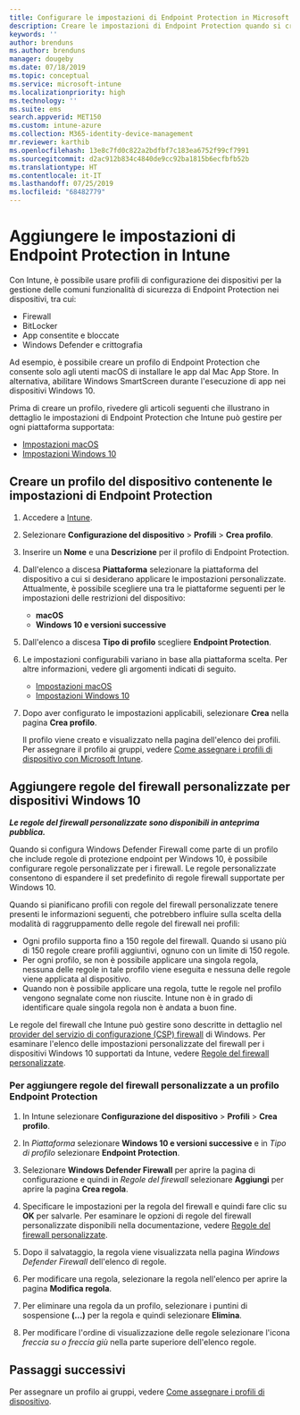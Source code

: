 ```yaml
---
title: Configurare le impostazioni di Endpoint Protection in Microsoft Intune - Azure | Microsoft Docs
description: Creare le impostazioni di Endpoint Protection quando si crea un profilo del dispositivo macOS o Windows 10 in Microsoft Intune.
keywords: ''
author: brenduns
ms.author: brenduns
manager: dougeby
ms.date: 07/18/2019
ms.topic: conceptual
ms.service: microsoft-intune
ms.localizationpriority: high
ms.technology: ''
ms.suite: ems
search.appverid: MET150
ms.custom: intune-azure
ms.collection: M365-identity-device-management
mr.reviewer: karthib
ms.openlocfilehash: 13e8c7fd0c822a2bdfbf7c183ea6752f99cf7991
ms.sourcegitcommit: d2ac912b834c4840de9cc92ba1815b6ecfbfb52b
ms.translationtype: HT
ms.contentlocale: it-IT
ms.lasthandoff: 07/25/2019
ms.locfileid: "68482779"
---
```

# <a name="add-endpoint-protection-settings-in-intune"></a>Aggiungere le impostazioni di Endpoint Protection in Intune  

Con Intune, è possibile usare profili di configurazione dei dispositivi per la gestione delle comuni funzionalità di sicurezza di Endpoint Protection nei dispositivi, tra cui:  
- Firewall   
- BitLocker  
- App consentite e bloccate  
- Windows Defender e crittografia  

Ad esempio, è possibile creare un profilo di Endpoint Protection che consente solo agli utenti macOS di installare le app dal Mac App Store. In alternativa, abilitare Windows SmartScreen durante l'esecuzione di app nei dispositivi Windows 10.  

Prima di creare un profilo, rivedere gli articoli seguenti che illustrano in dettaglio le impostazioni di Endpoint Protection che Intune può gestire per ogni piattaforma supportata:  
   - [Impostazioni macOS](endpoint-protection-macos.md)  
   - [Impostazioni Windows 10](endpoint-protection-windows-10.md)  

## <a name="create-a-device-profile-containing-endpoint-protection-settings"></a>Creare un profilo del dispositivo contenente le impostazioni di Endpoint Protection  

1. Accedere a [Intune](https://go.microsoft.com/fwlink/?linkid=2090973).  
3. Selezionare **Configurazione del dispositivo** > **Profili** > **Crea profilo**.  
4. Inserire un **Nome** e una **Descrizione** per il profilo di Endpoint Protection.  
5. Dall'elenco a discesa **Piattaforma** selezionare la piattaforma del dispositivo a cui si desiderano applicare le impostazioni personalizzate. Attualmente, è possibile scegliere una tra le piattaforme seguenti per le impostazioni delle restrizioni del dispositivo:  
   - **macOS**  
   - **Windows 10 e versioni successive**  
6. Dall'elenco a discesa **Tipo di profilo** scegliere **Endpoint Protection**.  
7. Le impostazioni configurabili variano in base alla piattaforma scelta. Per altre informazioni, vedere gli argomenti indicati di seguito.  
   - [Impostazioni macOS](endpoint-protection-macos.md)  
   - [Impostazioni Windows 10](endpoint-protection-windows-10.md)  

8. Dopo aver configurato le impostazioni applicabili, selezionare **Crea** nella pagina **Crea profilo**.  

   Il profilo viene creato e visualizzato nella pagina dell'elenco dei profili. Per assegnare il profilo ai gruppi, vedere [Come assegnare i profili di dispositivo con Microsoft Intune](device-profile-assign.md).  

## <a name="add-custom-firewall-rules-for-windows-10-devices"></a>Aggiungere regole del firewall personalizzate per dispositivi Windows 10  
***Le regole del firewall personalizzate sono disponibili in anteprima pubblica.***  

Quando si configura Windows Defender Firewall come parte di un profilo che include regole di protezione endpoint per Windows 10, è possibile configurare regole personalizzate per i firewall. Le regole personalizzate consentono di espandere il set predefinito di regole firewall supportate per Windows 10.  

Quando si pianificano profili con regole del firewall personalizzate tenere presenti le informazioni seguenti, che potrebbero influire sulla scelta della modalità di raggruppamento delle regole del firewall nei profili:  
- Ogni profilo supporta fino a 150 regole del firewall. Quando si usano più di 150 regole creare profili aggiuntivi, ognuno con un limite di 150 regole.  
- Per ogni profilo, se non è possibile applicare una singola regola, nessuna delle regole in tale profilo viene eseguita e nessuna delle regole viene applicata al dispositivo.  
- Quando non è possibile applicare una regola, tutte le regole nel profilo vengono segnalate come non riuscite. Intune non è in grado di identificare quale singola regola non è andata a buon fine.  

Le regole del firewall che Intune può gestire sono descritte in dettaglio nel [provider del servizio di configurazione (CSP) firewall]( https://docs.microsoft.com/windows/client-management/mdm/firewall-csp) di Windows. Per esaminare l'elenco delle impostazioni personalizzate del firewall per i dispositivi Windows 10 supportati da Intune, vedere [Regole del firewall personalizzate](endpoint-protection-windows-10.md#firewall-rules).  

### <a name="to-add-custom-firewall-rules-to-an-endpoint-protection-profile"></a>Per aggiungere regole del firewall personalizzate a un profilo Endpoint Protection  

1. In Intune selezionare **Configurazione del dispositivo** > **Profili** > **Crea profilo**.  

2. In *Piattaforma* selezionare **Windows 10 e versioni successive** e in *Tipo di profilo* selezionare **Endpoint Protection**.  

3. Selezionare **Windows Defender Firewall** per aprire la pagina di configurazione e quindi in *Regole del firewall* selezionare **Aggiungi** per aprire la pagina **Crea regola**.  

4. Specificare le impostazioni per la regola del firewall e quindi fare clic su **OK** per salvarle. Per esaminare le opzioni di regole del firewall personalizzate disponibili nella documentazione, vedere [Regole del firewall personalizzate](endpoint-protection-windows-10.md#firewall-rules).  

5. Dopo il salvataggio, la regola viene visualizzata nella pagina *Windows Defender Firewall* dell'elenco di regole.  

6. Per modificare una regola, selezionare la regola nell'elenco per aprire la pagina **Modifica regola**.  

7. Per eliminare una regola da un profilo, selezionare i puntini di sospensione **(…)** per la regola e quindi selezionare **Elimina**.  

8. Per modificare l'ordine di visualizzazione delle regole selezionare l'icona *freccia su o freccia giù* nella parte superiore dell'elenco regole.  


## <a name="next-steps"></a>Passaggi successivi  

Per assegnare un profilo ai gruppi, vedere [Come assegnare i profili di dispositivo](device-profile-assign.md).  
